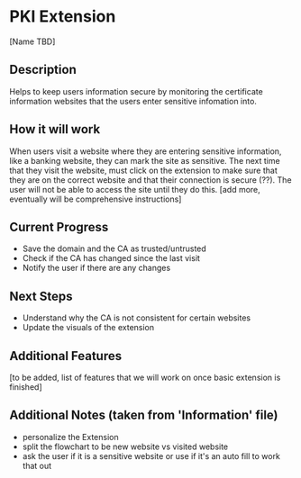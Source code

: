 # PKI Extension

[Name TBD]  

## Description

Helps to keep users information secure by monitoring the certificate information websites that the users enter sensitive infomation into.

## How it will work

When users visit a website where they are entering sensitive information, like a banking website, they can mark the site as sensitive. The next time that they visit the website, must click on the extension to make sure that they are on the correct website and that their connection is secure (??). The user will not be able to access the site until they do this. [add more, eventually will be comprehensive instructions]

## Current Progress

- Save the domain and the CA as trusted/untrusted
- Check if the CA has changed since the last visit
- Notify the user if there are any changes

## Next Steps

- Understand why the CA is not consistent for certain websites
- Update the visuals of the extension

## Additional Features

[to be added, list of features that we will work on once basic extension is finished]

## Additional Notes (taken from 'Information' file)

- personalize the Extension
- split the flowchart to be new website vs visited website
- ask the user if it is a sensitive website or use if it's an auto fill to work that out